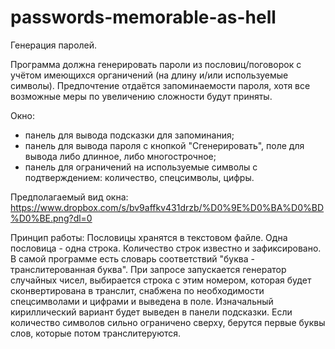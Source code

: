 # passwords-memorable-as-hell
Генерация паролей.

Программа должна генерировать пароли из пословиц/поговорок с учётом имеющихся органичений (на длину и/или используемые символы).
Предпочтение отдаётся запоминаемости пароля, хотя все возможные меры по увеличению сложности будут приняты.

Окно:
- панель для вывода подсказки для запоминания;
- панель для вывода пароля с кнопкой "Сгенерировать", поле для вывода либо длинное, либо многострочное;
- панель для ограничений на используемые символы с подтверждением: количество, спецсимволы, цифры.

Предполагаемый вид окна: https://www.dropbox.com/s/bv9affkv431drzb/%D0%9E%D0%BA%D0%BD%D0%BE.png?dl=0

Принцип работы:
Пословицы хранятся в текстовом файле. Одна пословица - одна строка. Количество строк известно и зафиксировано. В самой программе есть словарь соответствий "буква - транслитерованная буква".
При запросе запускается генератор случайных чисел, выбирается строка с этим номером, которая будет сконвертирована в транслит, снабжена по необходимости спецсимволами и цифрами и выведена в поле. Изначальный кириллический вариант будет выведен в панели подсказки.
Если количество символов сильно ограничено сверху, берутся первые буквы слов, которые потом транслитеруются.
